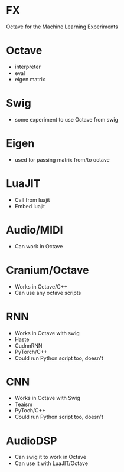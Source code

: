 # FX
Octave for the Machine Learning Experiments

# Octave
* interpreter
* eval
* eigen matrix

# Swig
* some experiment to use Octave from swig

# Eigen
* used for passing matrix from/to octave

# LuaJIT
* Call from luajit
* Embed luajit

# Audio/MIDI
* Can work in Octave 

# Cranium/Octave
* Works in Octave/C++
* Can use any octave scripts

# RNN
* Works in Octave with swig
* Haste
* CudnnRNN
* PyTorch/C++
* Could run Python script too, doesn't

# CNN
* Works in Octave with Swig
* Teaism
* PyToch/C++
* Could run Python script too, doesn't

# AudioDSP
* Can swig it to work in Octave
* Can use it with LuaJIT/Octave



